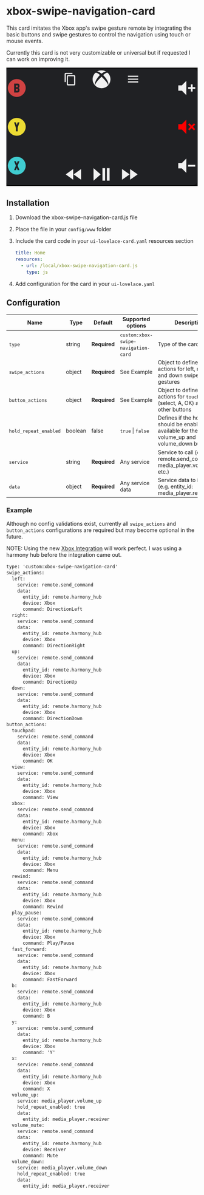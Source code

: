 # xbox-swipe-navigation-card
This card imitates the Xbox app's swipe gesture remote by integrating the basic buttons and swipe gestures to control the navigation using touch or mouse events.

Currently this card is not very customizable or universal but if requested I can work on improving it.

![Card Example](card-example.png)

## Installation

1. Download the xbox-swipe-navigation-card.js file
2. Place the file in your `config/www` folder
3. Include the card code in your `ui-lovelace-card.yaml` resources section

   ```yaml
   title: Home
   resources:
     - url: /local/xbox-swipe-navigation-card.js
       type: js
   ```

4. Add configuration for the card in your `ui-lovelace.yaml`

## Configuration

| Name                  | Type            | Default      | Supported options                                      | Description                                                                                                                                                                                                                                                                                                                                                                                                                                                                                                  |
| --------------------- | --------------- | ------------ | ------------------------------------------------------ | ------------------------------------------------------------------------------------------------------------------------------------------------------------------------------------------------------------------------------------------------------------------------------------------------------------------------------------------------------------------------------------------------------------------------------------------------------------------------------------------------------------ |
| `type`                | string          | **Required** | `custom:xbox-swipe-navigation-card`                    | Type of the card |
| `swipe_actions`       | object          | **Required** |  See Example           | Object to define the actions for left, right, up and down swipe gestures |
| `button_actions`      | object          | **Required** | See Example       | Object to define the actions for `touchpad` (select, A, OK) and all other buttons  |
| `hold_repeat_enabled`| boolean| false | `true` \| `false` | Defines if the hold action should be enabled. Only available for the volume_up and volume_down buttons|
| `service`| string| **Required** | Any service | Service to call (e.g. remote.send_command, media_player.volume_up, etc.)|
| `data`| object| **Required** | Any service data | Service data to include (e.g. entity_id: media_player.receiver)|

### Example
Although no config validations exist, currently all `swipe_actions` and `button_actions` configurations are required but may become optional in the future.

NOTE: Using the new [Xbox Integration](https://www.home-assistant.io/integrations/xbox/) will work perfect. I was using a harmony hub before the integration came out.

```
type: 'custom:xbox-swipe-navigation-card'
swipe_actions:
  left: 
    service: remote.send_command
    data:
      entity_id: remote.harmony_hub
      device: Xbox
      command: DirectionLeft
  right: 
    service: remote.send_command
    data:
      entity_id: remote.harmony_hub
      device: Xbox
      command: DirectionRight
  up: 
    service: remote.send_command
    data:
      entity_id: remote.harmony_hub
      device: Xbox
      command: DirectionUp
  down:
    service: remote.send_command
    data:
      entity_id: remote.harmony_hub
      device: Xbox
      command: DirectionDown
button_actions:
  touchpad: 
    service: remote.send_command
    data:
      entity_id: remote.harmony_hub
      device: Xbox
      command: OK
  view: 
    service: remote.send_command
    data:
      entity_id: remote.harmony_hub
      device: Xbox
      command: View
  xbox: 
    service: remote.send_command
    data:
      entity_id: remote.harmony_hub
      device: Xbox
      command: Xbox
  menu: 
    service: remote.send_command
    data:
      entity_id: remote.harmony_hub
      device: Xbox
      command: Menu
  rewind:
    service: remote.send_command
    data:
      entity_id: remote.harmony_hub
      device: Xbox
      command: Rewind
  play_pause:
    service: remote.send_command
    data:
      entity_id: remote.harmony_hub
      device: Xbox
      command: Play/Pause
  fast_forward:
    service: remote.send_command
    data:
      entity_id: remote.harmony_hub
      device: Xbox
      command: FastForward
  b: 
    service: remote.send_command
    data:
      entity_id: remote.harmony_hub
      device: Xbox
      command: B
  y: 
    service: remote.send_command
    data:
      entity_id: remote.harmony_hub
      device: Xbox
      command: 'Y'
  x: 
    service: remote.send_command
    data:
      entity_id: remote.harmony_hub
      device: Xbox
      command: X
  volume_up: 
    service: media_player.volume_up
    hold_repeat_enabled: true
    data:
      entity_id: media_player.receiver
  volume_mute: 
    service: remote.send_command
    data:
      entity_id: remote.harmony_hub
      device: Receiver
      command: Mute
  volume_down: 
    service: media_player.volume_down
    hold_repeat_enabled: true
    data:
      entity_id: media_player.receiver
```
